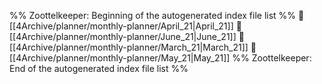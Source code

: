 %% Zoottelkeeper: Beginning of the autogenerated index file list  %%
📄 [[4Archive/planner/monthly-planner/April_21|April_21]]
📄 [[4Archive/planner/monthly-planner/June_21|June_21]]
📄 [[4Archive/planner/monthly-planner/March_21|March_21]]
📄 [[4Archive/planner/monthly-planner/May_21|May_21]]
%% Zoottelkeeper: End of the autogenerated index file list  %%
